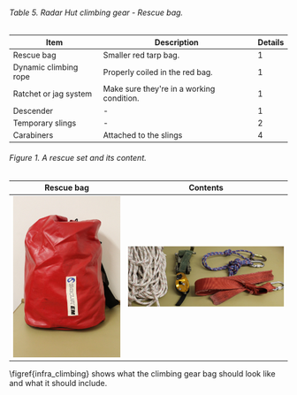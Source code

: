 

###### Table 5. Radar Hut climbing gear - Rescue bag.
| Item | Description | Details |
| ---- | ----------- | ------- |
| Rescue bag | Smaller red tarp bag. | 1 |
| Dynamic climbing rope | Properly coiled in the red bag. | 1 |
| Ratchet or jag system | Make sure they're in a working condition. | 1 |
| Descender | - | 1 |
| Temporary slings | - | 2 |
| Carabiners | Attached to the slings | 4 |

###### Figure 1. A rescue set and its content.
| Rescue bag | Contents |
| - | - |
| ![A rescue set and its content.](images/rescue.jpg) | ![A rescue set and its content.](images/rescue_content.jpg) |

\figref{infra_climbing} shows what the climbing gear bag should look like and what it should include.